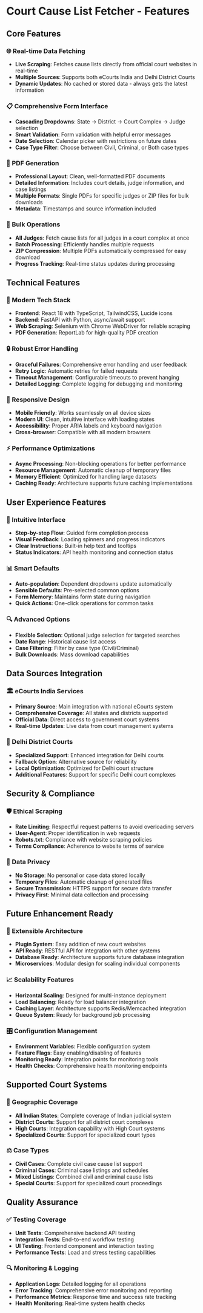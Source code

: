 # Court Cause List Fetcher - Features

## Core Features

### 🌐 Real-time Data Fetching
- **Live Scraping**: Fetches cause lists directly from official court websites in real-time
- **Multiple Sources**: Supports both eCourts India and Delhi District Courts
- **Dynamic Updates**: No cached or stored data - always gets the latest information

### 📋 Comprehensive Form Interface
- **Cascading Dropdowns**: State → District → Court Complex → Judge selection
- **Smart Validation**: Form validation with helpful error messages
- **Date Selection**: Calendar picker with restrictions on future dates
- **Case Type Filter**: Choose between Civil, Criminal, or Both case types

### 📄 PDF Generation
- **Professional Layout**: Clean, well-formatted PDF documents
- **Detailed Information**: Includes court details, judge information, and case listings
- **Multiple Formats**: Single PDFs for specific judges or ZIP files for bulk downloads
- **Metadata**: Timestamps and source information included

### 🔄 Bulk Operations
- **All Judges**: Fetch cause lists for all judges in a court complex at once
- **Batch Processing**: Efficiently handles multiple requests
- **ZIP Compression**: Multiple PDFs automatically compressed for easy download
- **Progress Tracking**: Real-time status updates during processing

## Technical Features

### 🚀 Modern Tech Stack
- **Frontend**: React 18 with TypeScript, TailwindCSS, Lucide icons
- **Backend**: FastAPI with Python, async/await support
- **Web Scraping**: Selenium with Chrome WebDriver for reliable scraping
- **PDF Generation**: ReportLab for high-quality PDF creation

### 🔒 Robust Error Handling
- **Graceful Failures**: Comprehensive error handling and user feedback
- **Retry Logic**: Automatic retries for failed requests
- **Timeout Management**: Configurable timeouts to prevent hanging
- **Detailed Logging**: Complete logging for debugging and monitoring

### 📱 Responsive Design
- **Mobile Friendly**: Works seamlessly on all device sizes
- **Modern UI**: Clean, intuitive interface with loading states
- **Accessibility**: Proper ARIA labels and keyboard navigation
- **Cross-browser**: Compatible with all modern browsers

### ⚡ Performance Optimizations
- **Async Processing**: Non-blocking operations for better performance
- **Resource Management**: Automatic cleanup of temporary files
- **Memory Efficient**: Optimized for handling large datasets
- **Caching Ready**: Architecture supports future caching implementations

## User Experience Features

### 🎯 Intuitive Interface
- **Step-by-step Flow**: Guided form completion process
- **Visual Feedback**: Loading spinners and progress indicators
- **Clear Instructions**: Built-in help text and tooltips
- **Status Indicators**: API health monitoring and connection status

### 📊 Smart Defaults
- **Auto-population**: Dependent dropdowns update automatically
- **Sensible Defaults**: Pre-selected common options
- **Form Memory**: Maintains form state during navigation
- **Quick Actions**: One-click operations for common tasks

### 🔍 Advanced Options
- **Flexible Selection**: Optional judge selection for targeted searches
- **Date Range**: Historical cause list access
- **Case Filtering**: Filter by case type (Civil/Criminal)
- **Bulk Downloads**: Mass download capabilities

## Data Sources Integration

### 🏛️ eCourts India Services
- **Primary Source**: Main integration with national eCourts system
- **Comprehensive Coverage**: All states and districts supported
- **Official Data**: Direct access to government court systems
- **Real-time Updates**: Live data from court management systems

### 🏢 Delhi District Courts
- **Specialized Support**: Enhanced integration for Delhi courts
- **Fallback Option**: Alternative source for reliability
- **Local Optimization**: Optimized for Delhi court structure
- **Additional Features**: Support for specific Delhi court complexes

## Security & Compliance

### 🛡️ Ethical Scraping
- **Rate Limiting**: Respectful request patterns to avoid overloading servers
- **User-Agent**: Proper identification in web requests
- **Robots.txt**: Compliance with website scraping policies
- **Terms Compliance**: Adherence to website terms of service

### 🔐 Data Privacy
- **No Storage**: No personal or case data stored locally
- **Temporary Files**: Automatic cleanup of generated files
- **Secure Transmission**: HTTPS support for secure data transfer
- **Privacy First**: Minimal data collection and processing

## Future Enhancement Ready

### 🔮 Extensible Architecture
- **Plugin System**: Easy addition of new court websites
- **API Ready**: RESTful API for integration with other systems
- **Database Ready**: Architecture supports future database integration
- **Microservices**: Modular design for scaling individual components

### 📈 Scalability Features
- **Horizontal Scaling**: Designed for multi-instance deployment
- **Load Balancing**: Ready for load balancer integration
- **Caching Layer**: Architecture supports Redis/Memcached integration
- **Queue System**: Ready for background job processing

### 🎛️ Configuration Management
- **Environment Variables**: Flexible configuration system
- **Feature Flags**: Easy enabling/disabling of features
- **Monitoring Ready**: Integration points for monitoring tools
- **Health Checks**: Comprehensive health monitoring endpoints

## Supported Court Systems

### 📍 Geographic Coverage
- **All Indian States**: Complete coverage of Indian judicial system
- **District Courts**: Support for all district court complexes
- **High Courts**: Integration capability with High Court systems
- **Specialized Courts**: Support for specialized court types

### ⚖️ Case Types
- **Civil Cases**: Complete civil case cause list support
- **Criminal Cases**: Criminal case listings and schedules
- **Mixed Listings**: Combined civil and criminal cause lists
- **Special Courts**: Support for specialized court proceedings

## Quality Assurance

### ✅ Testing Coverage
- **Unit Tests**: Comprehensive backend API testing
- **Integration Tests**: End-to-end workflow testing
- **UI Testing**: Frontend component and interaction testing
- **Performance Tests**: Load and stress testing capabilities

### 🔍 Monitoring & Logging
- **Application Logs**: Detailed logging for all operations
- **Error Tracking**: Comprehensive error monitoring and reporting
- **Performance Metrics**: Response time and success rate tracking
- **Health Monitoring**: Real-time system health checks
